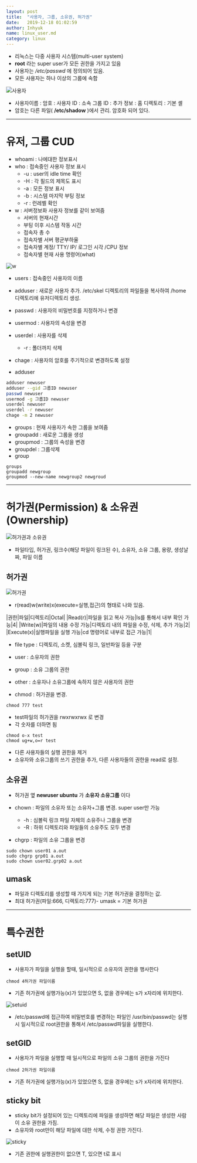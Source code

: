 ```yaml
---
layout: post
title:  "사용자, 그룹, 소유권, 허가권"
date:   2019-12-18 01:02:59
author: Inhyuk
name: linux_user.md
category: linux
---
```


- 리눅스는 다중 사용자 시스템(multi-user system)
- **root** 라는 super user가 모든 권한을 가지고 있음
- 사용자는 */etc/passwd* 에 정의되어 있음.
- 모든 사용자는 하나 이상의 그룹에 속함

![사용자]({{site.baseurl}}/post_img/{{page.name}}/etc_passwd.png)

- 사용자이름 : 암호 : 사용자 ID : 소속 그룹 ID : 추가 정보 : 홈 디렉토리 : 기본 셸
- 암호는 다른 파일( **/etc/shadow** )에서 관리. 암호화 되어 있다.

- - -

유저, 그룹 CUD
======


- whoami : 나에대한 정보표시
- who : 접속중인 사용자 정보 표시
  - -u : user의 idle time 확인
  - -H : 각 필드의 제목도 표시
  - -a : 모든 정보 표시
  - -b : 시스템 마지막 부팅 정보
  - -r : 런레벨 확인
- w : 서버정보화 사용자 정보를 같이 보여줌
  - 서버의 현재시간
  - 부팅 이후 시스템 작동 시간
  - 접속자 총 수
  - 접속자별 서버 평균부하율
  - 접속자별 계정/ TTY/ IP/ 로그인 시각 /CPU 정보
  - 접속자별 현재 사용 명령어(what)

![w]({{site.baseurl}}/post_img/{{page.name}}/w.png)

- users : 접속중인 사용자의 이름
- adduser : 새로운 사용자 추가. /etc/skel 디렉토리의 파일들을 복사하여 /home 디렉토리에 유저디렉토리 생성.
- passwd : 사용자의 비밀번호를 지정하거나 변경
- usermod : 사용자의 속성을 변경
- userdel : 사용자를 삭제
  - -r : 폴더까지 삭제
- chage : 사용자의 암호를 주기적으로 변경하도록 설정

- adduser

```bash
adduser newuser
adduser --gid 그룹ID newuser
passwd newuser
usermod -g 그룹ID newuser
userdel newuser
userdel -r newuser
chage -m 2 newuser
```

- groups : 현재 사용자가 속한 그룹을 보여줌
- groupadd : 새로운 그룹을 생성
- groupmod : 그룹의 속성을 변경
- groupdel : 그룹삭제
- group

```
groups
groupadd newgroup
groupmod --new-name newgroup2 newgroud
```

- - -

허가권(Permission) & 소유권(Ownership)
=======

![허가권과 소유권]({{site.baseurl}}/post_img/{{page.name}}/po.png)

- 파일타입, 허가권, 링크수(해당 파일이 링크된 수), 소유자, 소유 그룹, 용량, 생성날짜, 파일 이름

허가권
--------

![허가권]({{site.baseurl}}/post_img/{{page.name}}/permission_01.png)

- r(read)w(write)x(execute=실행,접근)의 형태로 나와 있음.

|권한|파일|디렉토리|Octal|
|Read(r)|파일을 읽고 복사 가능|ls를 통해서 내부 확인 가능|4|
|Write(w)|파일의 내용 수정 가능|디렉토리 내의 파일을 수정, 삭제, 추가 가능|2|
|Execute(x)|실행파일을 실행 가능|cd 명령어로 내부로 접근 가능|1|

- file type : 디렉토리, 소켓, 심볼릭 링크, 일반파일 등을 구분
- user : 소유자의 권한
- group : 소유 그룹의 권한
- other : 소유자나 소유그룹에 속하지 않은 사용자의 권한

- chmod : 허가권을 변경.

```
chmod 777 test
```

- test파일의 허가권을 rwxrwxrwx 로 변경
- 각 숫자를 더하면 됨

```
chmod o-x test
chmod ug+w,o=r test
```
  - 다른 사용자들의 실행 권한을 제거
  - 소유자와 소유그룹의 쓰기 권한을 추가, 다른 사용자들의 권한을 read로 설정.

소유권
-----

- 허가권 옆 **newuser ubuntu** 가 **소유자 소유그룹** 이다

- chown : 파일의 소유자 또는 소유자+그룹 변경. super user만 가능
  - -h : 심볼릭 링크 파일 자체의 소유주나 그룹을 변경
  - -R : 하위 디렉토리와 파일들의 소유주도 모두 변경

- chgrp : 파일의 소유 그룹을 변경

```
sudo chown user01 a.out
sudo chgrp grp01 a.out
sudo chown user02.grp02 a.out
```


umask
------

- 파일과 디렉토리를 생성할 때 가지게 되는 기본 허가권을 결정하는 값.
- 최대 허가권(파일:666, 디렉토리:777)- umask = 기본 허가권


- - -

특수권한
=======

setUID
-------

- 사용자가 파일을 실행을 할때, 일시적으로 소유자의 권한을 행사한다

```
chmod 4허가권 파일이름
```

- 기존 허가권에 실행가능(x)가 있었으면 S, 없을 경우에는 s가 x자리에 위치한다.

![setuid]({{site.baseurl}}/post_img/{{page.name}}/setuid.png)

- /etc/passwd에 접근하여 비밀번호를 변경하는 파일인 /usr/bin/passwd는 실행시 일시적으로 root권한을 통해서 /etc/passwd파일을 실행한다.

setGID
-------

- 사용자가 파일을 실행할 때 일시적으로 파일의 소유 그룹의 권한을 가진다

```
chmod 2허가권 파일이름
```

- 기존 허가권에 실행가능(x)가 있었으면 S, 없을 경우에는 s가 x자리에 위치한다.


sticky bit
-------------

- sticky bit가 설정되어 있는 디렉토리에 파일을 생성하면 해당 파일은 생성한 사람이 소유 권한을 가짐.
- 소유자와 root만이 해당 파일에 대한 삭제, 수정 권한 가진다.

![sticky]({{site.baseurl}}/post_img/{{page.name}}/sticky.png)

- 기존 권한에 실행권한이 없으면 T, 있으면 t로 표시
